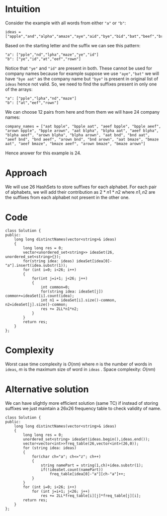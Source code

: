 # Intuition
Consider the example with all words from either `"a"` or `"b"`:
```
ideas = ["apple","and","alpha","amaze","aye","aid","bye","bid","bat","beef","brown"]
```
Based on the starting letter and the suffix we can see this pattern:
```
"a": ["pple","nd","lpha","maze","ye","id"]
"b": ["ye","id","at","eef","rown"]
```
Notice that `"ye"` and `"id"` are present in both. These cannot be used for company names because for example suppose we use `"aye","bat"` we will have `"bye aat"` as the company name but `"bye"` is present in original list of `ideas` hence not valid. So, we need to find the suffixes present in only one of the arrays:
```
"a": ["pple","lpha","nd","maze"]
"b": ["at","eef","rown"]
```
We can choose 12 pairs from here and from them we will have 24 company names:
```
company_names = ["aat bpple", "bpple aat", "aeef bpple", "bpple aeef", "arown bpple", "bpple arown", "aat blpha", "blpha aat", "aeef blpha", "blpha aeef", "arown blpha", "blpha arown", "aat bnd", "bnd aat", "aeef bnd", "bnd aeef", "arown bnd", "bnd arown", "aat bmaze", "bmaze aat", "aeef bmaze", "bmaze aeef", "arown bmaze", "bmaze arown"]
```
Hence answer for this example is 24.

# Approach
We will use 26 HashSets to store suffixes for each alphabet. For each pair of alphabets, we will add their contribution as $2*n1*n2$ where $n1,n2$ are the suffixes from each alphabet not present in the other one.

# Code
```
class Solution {
public:
    long long distinctNames(vector<string>& ideas) 
    {
        long long res = 0;
        vector<unordered_set<string>> ideaSet(26, unordered_set<string>{});
        for(string idea: ideas) ideaSet[idea[0]-"a"].insert(idea.substr(1));
        for (int i=0; i<26; i++)
        {
            for(int j=i+1; j<26; j++)
            {
                int common=0;
                for(string idea: ideaSet[j]) common+=ideaSet[i].count(idea);
                int n1 = ideaSet[i].size()-common, n2=ideaSet[j].size()-common;
                res += 2LL*n1*n2;
            }
        }
        return res;
    }
};
```

# Complexity
Worst case time complexity is $O(nm)$ where $n$ is the number of words in `ideas`, $m$ is the maximum size of word in `ideas` .
Space complexity: $O(nm)$

# Alternative solution
We can have slightly more efficient solution (same TC) if instead of storing suffixes we just maintain a 26x26 frequency table to check validity of name.
```
class Solution {
public:
    long long distinctNames(vector<string>& ideas) 
    {
        long long res = 0;
        unordered_set<string> ideaSet(ideas.begin(),ideas.end());
        vector<vector<int>>freq_table(26,vector<int>(26,0));
        for (string idea: ideas)
        {
            for(char ch="a"; ch<="z"; ch++)
            {
                string namePart = string(1,ch)+idea.substr(1);
                if(!ideaSet.count(namePart))
                    freq_table[idea[0]-"a"][ch-"a"]++;
            }
        }
        for (int i=0; i<26; i++)
            for (int j=i+1; j<26; j++)
                res += 2LL*freq_table[i][j]*freq_table[j][i];
        return res;
    }
};
```